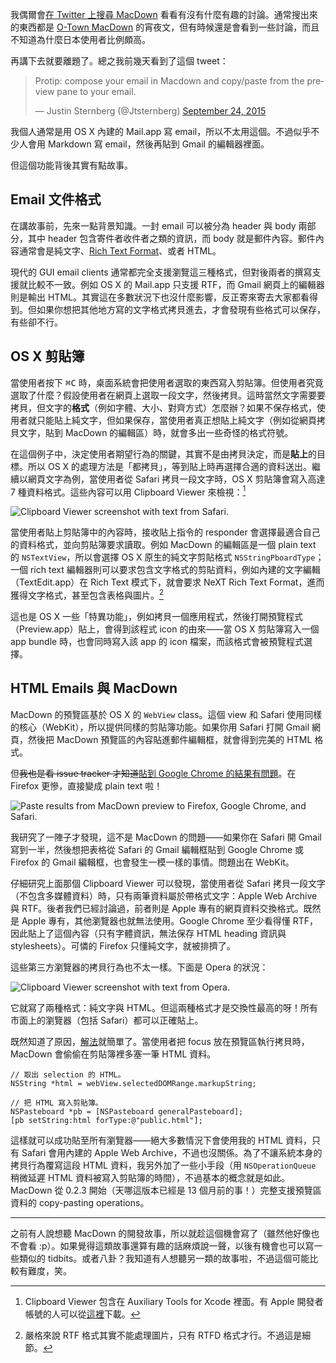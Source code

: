 我偶爾會[在 Twitter 上搜尋 MacDown](https://twitter.com/search?q=macdown) 看看有沒有什麼有趣的討論。通常搜出來的東西都是 [O-Town MacDown] 的宵夜文，但有時候還是會看到一些討論，而且不知道為什麼日本使用者比例頗高。

[O-Town MacDown]: http://support.gktw.org/site/PageNavigator/macdown.html

再講下去就要離題了。總之我前幾天看到了這個 tweet：

<blockquote class="twitter-tweet" lang="en-gb"><p lang="en" dir="ltr">Protip: compose your email in Macdown and copy/paste from the preview pane to your email.</p>&mdash; Justin Sternberg (@Jtsternberg) <a href="https://twitter.com/Jtsternberg/status/647109186799730688">September 24, 2015</a></blockquote> <script async src="//platform.twitter.com/widgets.js" charset="utf-8"></script>

我個人通常是用 OS X 內建的 Mail.app 寫 email，所以不太用這個。不過似乎不少人會用 Markdown 寫 email，然後再貼到 Gmail 的編輯器裡面。

但這個功能背後其實有點故事。


## Email 文件格式

在講故事前，先來一點背景知識。一封 email 可以被分為 header 與 body 兩部分，其中 header 包含寄件者收件者之類的資訊，而 body 就是郵件內容。郵件內容通常會是純文字、[Rich Text Format]、或者 HTML。

[Rich Text Format]: https://zh.wikipedia.org/wiki/RTF

現代的 GUI email clients 通常都完全支援瀏覽這三種格式，但對後兩者的撰寫支援就比較不一致。例如 OS X 的 Mail.app 只支援 RTF，而 Gmail 網頁上的編輯器則是輸出 HTML。其實這在多數狀況下也沒什麼影響，反正寄來寄去大家都看得到。但如果你想把其他地方寫的文字格式拷貝進去，才會發現有些格式可以保存，有些卻不行。


## OS X 剪貼簿

當使用者按下 <kbd>⌘</kbd><kbd>C</kbd> 時，桌面系統會把使用者選取的東西寫入剪貼簿。但使用者究竟選取了什麼？假設使用者在網頁上選取一段文字，然後拷貝。這時當然文字需要要拷貝，但文字的**格式**（例如字體、大小、對齊方式）怎麼辦？如果不保存格式，使用者就只能貼上純文字，但如果保存，當使用者真正想貼上純文字（例如從網頁拷貝文字，貼到 MacDown 的編輯區）時，就會多出一些奇怪的格式符號。

在這個例子中，決定使用者期望行為的關鍵，其實不是由拷貝決定，而是**貼上**的目標。所以 OS X 的處理方法是「都拷貝」，等到貼上時再選擇合適的資料送出。繼續以網頁文字為例，當使用者從 Safari 拷貝一段文字時，OS X 剪貼簿會寫入高達 7 種資料格式。這些內容可以用 Clipboard Viewer 來檢視：[^1]

![Clipboard Viewer screenshot with text from Safari.](https://d.pr/i/12ZjP+)

[^1]: Clipboard Viewer 包含在 Auxiliary Tools for Xcode 裡面。有 Apple 開發者帳號的人可以從[這裡](https://developer.apple.com/downloads/)下載。

當使用者貼上剪貼簿中的內容時，接收貼上指令的 responder 會選擇最適合自己的資料格式，並向剪貼簿要求讀取。例如 MacDown 的編輯區是一個 plain text 的 `NSTextView`，所以會選擇 OS X 原生的純文字剪貼格式 `NSStringPboardType`；一個 rich text 編輯器則可以要求包含文字格式的剪貼資料，例如內建的文字編輯（TextEdit.app）在 Rich Text 模式下，就會要求 NeXT Rich Text Format，進而獲得文字格式，甚至包含表格與圖片。[^2]

[^2]: 嚴格來說 RTF 格式其實不能處理圖片，只有 RTFD 格式才行。不過這是細節。

這也是 OS X 一些「特異功能」，例如拷貝一個應用程式，然後打開預覽程式（Preview.app）貼上，會得到該程式 icon 的由來——當 OS X 剪貼簿寫入一個 app bundle 時，也會同時寫入該 app 的 icon 檔案，而該格式會被預覽程式選擇。


## HTML Emails 與 MacDown

MacDown 的預覽區基於 OS X 的 `WebView` class。這個 view 和 Safari 使用同樣的核心（WebKit），所以提供同樣的剪貼簿功能。如果你用 Safari 打開 Gmail 網頁，然後把 MacDown 預覽區的內容貼進郵件編輯框，就會得到完美的 HTML 格式。

但<del>我也是看 issue tracker 才知道</del>[貼到 Google Chrome 的結果有問題](https://github.com/uranusjr/macdown/issues/115)。在 Firefox 更慘，直接變成 plain text 啦！

![Paste results from MacDown preview to Firefox, Google Chrome, and Safari.](https://cloud.githubusercontent.com/assets/358122/3916875/3d90f088-2382-11e4-9b24-430b35be97b5.png)

我研究了一陣子才發現，這不是 MacDown 的問題——如果你在 Safari 開 Gmail 寫到一半，然後想把表格從 Safari 的 Gmail 編輯框貼到 Google Chrome 或 Firefox 的 Gmail 編輯框，也會發生一模一樣的事情。問題出在 WebKit。

仔細研究上面那個 Clipboard Viewer 可以發現，當使用者從 Safari 拷貝一段文字（不包含多媒體資料）時，只有兩筆資料屬於帶格式文字：Apple Web Archive 與 RTF。後者我們已經討論過，前者則是 Apple 專有的網頁資料交換格式。既然是 Apple 專有，其他瀏覽器也就無法使用。Google Chrome 至少看得懂 RTF，因此貼上了這個內容（只有字體資訊，無法保存 HTML heading 資訊與 stylesheets）。可憐的 Firefox 只懂純文字，就被排擠了。

這些第三方瀏覽器的拷貝行為也不太一樣。下面是 Opera 的狀況：

![Clipboard Viewer screenshot with text from Opera.](http://d.pr/i/193Ii+)

它就寫了兩種格式：純文字與 HTML。但這兩種格式才是交換性最高的呀！所有市面上的瀏覽器（包括 Safari）都可以正確貼上。

既然知道了原因，[解法](https://github.com/uranusjr/macdown/commit/265b4b04bd1715526135c304839eff73f6fec81a)就簡單了。當使用者把 focus 放在預覽區執行拷貝時，MacDown 會偷偷在剪貼簿裡多塞一筆 HTML 資料。

~~~objc
// 取出 selection 的 HTML。
NSString *html = webView.selectedDOMRange.markupString;

// 把 HTML 寫入剪貼簿。
NSPasteboard *pb = [NSPasteboard generalPasteboard];
[pb setString:html forType:@"public.html"];
~~~

這樣就可以成功貼至所有瀏覽器——絕大多數情況下會使用我的 HTML 資料，只有 Safari 會用內建的 Apple Web Archive，不過也沒關係。為了不讓系統本身的拷貝行為覆寫這段 HTML 資料，我另外加了一些小手段（用 `NSOperationQueue` 稍微延遲 HTML 資料被寫入剪貼簿的時間），不過基本的概念就是如此。MacDown 從 0.2.3 開始（天哪這版本已經是 13 個月前的事！）完整支援預覽區資料的 copy-pasting operations。

---

之前有人說想聽 MacDown 的開發故事，所以就趁這個機會寫了（雖然他好像也不會看 :p）。如果覺得這類故事還算有趣的話麻煩說一聲，以後有機會也可以寫一些類似的 tidbits。或者八卦？我知道有人想聽另一類的故事啦，不過這個可能比較有難度，笑。
